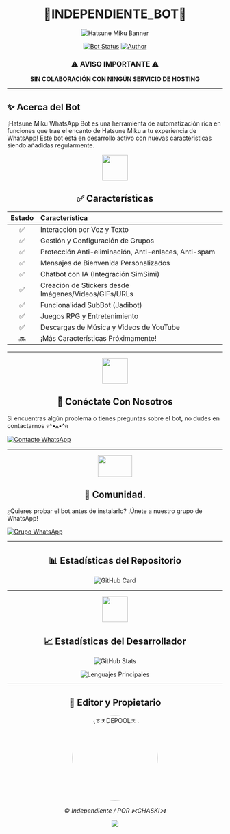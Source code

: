 <div align="center">
  
# 🔶INDEPENDIENTE_BOT🔶

![Hatsune Miku Banner](https://encrypted-tbn0.gstatic.com/images?q=tbn:ANd9GcRCcjtWkOsmCmTV2Ia-sxUXVC5-9BxvEPjbaxuX7pBl4o8rpS18gdbQBb5_omqkUiijg38&usqp=CAU.jpg)

[![Bot Status](https://img.shields.io/badge/-SIMPLE--WHATSAPP--BOT-green?colorA=%21ff0000&colorB=%21017e40&style=for-the-badge)](https://github.com/Brauliovh3/HATSUNE-MIKU)
[![Author](https://img.shields.io/badge/Author-(ㅎㅊDEPOOLㅊㅎ)-turquoise.svg?style=for-the-badge&logo=github)](https://qu.ax/HWNA.jpg)

</div>

<div align="center">

### ⚠️ AVISO IMPORTANTE ⚠️
**SIN COLABORACIÓN CON NINGÚN SERVICIO DE HOSTING**

</div>

---

## ✨ Acerca del Bot

¡Hatsune Miku WhatsApp Bot es una herramienta de automatización rica en funciones que trae el encanto de Hatsune Miku a tu experiencia de WhatsApp! Este bot está en desarrollo activo con nuevas características siendo añadidas regularmente.

<div align="center">
  <img src="https://i.pinimg.com/originals/73/69/6e/73696e022df7cd5cb3d999c6875361dd.gif" width="60" height="60">
  
  ## ✅ Características
</div>

| Estado | Característica |
|:------:|:--------|
| ✅ | Interacción por Voz y Texto |
| ✅ | Gestión y Configuración de Grupos |
| ✅ | Protección Anti-eliminación, Anti-enlaces, Anti-spam |
| ✅ | Mensajes de Bienvenida Personalizados |
| ✅ | Chatbot con IA (Integración SimSimi) |
| ✅ | Creación de Stickers desde Imágenes/Videos/GIFs/URLs |
| ✅ | Funcionalidad SubBot (Jadibot) |
| ✅ | Juegos RPG y Entretenimiento |
| ✅ | Descargas de Música y Videos de YouTube |
| 🔜 | ¡Más Características Próximamente! |

---

<div align="center">
  <img src="https://i.pinimg.com/originals/19/80/6e/19806e91932e6054965fc83b85241270.gif" width="60" height="60">
  
  ## 📱 Conéctate Con Nosotros
</div>

Si encuentras algún problema o tienes preguntas sobre el bot, no dudes en contactarnos ฅ^•ﻌ•^ฅ

[![Contacto WhatsApp](https://img.shields.io/badge/Soporte_WhatsApp-25D366?style=for-the-badge&logo=whatsapp&logoColor=white)](https://wa.me/51988514570)

---

<div align="center">
  <img src="https://static.wikia.nocookie.net/nyancat/images/d/d3/Nyan-cat.gif/revision/latest/scale-to-width-down/400?cb=20131231222500&path-prefix=es" width="80" height="50">
  
  ## 👥 Comunidad.
</div>

¿Quieres probar el bot antes de instalarlo? ¡Únete a nuestro grupo de WhatsApp!

[![Grupo WhatsApp](https://img.shields.io/badge/Únete_al_Grupo_WhatsApp-25D366?style=for-the-badge&logo=whatsapp&logoColor=white)](https://chat.whatsapp.com/ElP65wJ4eVCKg1QIqw8lyg)

---

<div align="center">
  
  ## 📊 Estadísticas del Repositorio
  
  ![GitHub Card](https://github-readme-stats.vercel.app/api/pin/?username=Brauliovh3&repo=HATSUNE-MIKU&theme=radical)
</div>

---

<div align="center">
  <img src="https://raw.githubusercontent.com/vilcajoal/vilcajoal/master/assets/octocat-anime.gif" width="60" height="60">
  
  ## 📈 Estadísticas del Desarrollador
  
  ![GitHub Stats](https://github-readme-stats.vercel.app/api?username=Brauliovh3&show_icons=true&theme=radical)
  
  ![Lenguajes Principales](https://github-readme-stats.vercel.app/api/top-langs/?username=Brauliovh3&layout=compact&theme=radical)
</div>

---

<div align="center">
  <h2>💫 Editor y Propietario</h2>
  <a href="https://github.com/Brauliovh3">
    <img src="https://github.com/Brauliovh3.png" width="200" height="200" style="border-radius: 50%;" alt="(ㅎㅊDEPOOLㅊㅎ)">
  </a>
  
  <p><i>© Independiente / POR ⋉CHASKI⋊</i></p>
</div>

<div align="center">
  
  ![](https://img.shields.io/badge/Hecho_con-💙-blue?style=for-the-badge)
</div>
